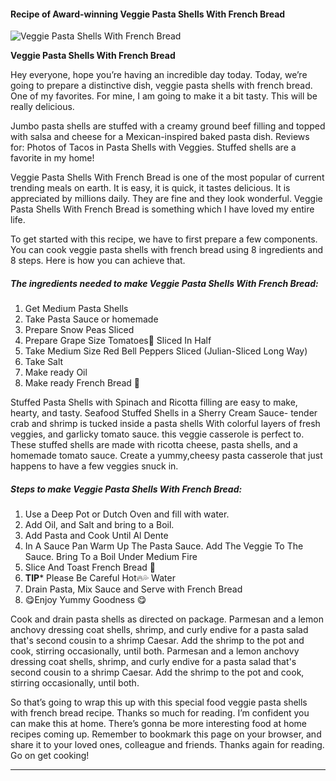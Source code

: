             

#### Recipe of Award-winning Veggie Pasta Shells With French Bread

![Veggie Pasta Shells With French Bread](https://img-global.cpcdn.com/recipes/bfc64ec79afff066/751x532cq70/veggie-pasta-shells-with-french-bread-recipe-main-photo.jpg)

**Veggie Pasta Shells With French Bread**

Hey everyone, hope you’re having an incredible day today. Today, we’re going to prepare a distinctive dish, veggie pasta shells with french bread. One of my favorites. For mine, I am going to make it a bit tasty. This will be really delicious.

Jumbo pasta shells are stuffed with a creamy ground beef filling and topped with salsa and cheese for a Mexican-inspired baked pasta dish. Reviews for: Photos of Tacos in Pasta Shells with Veggies. Stuffed shells are a favorite in my home!

Veggie Pasta Shells With French Bread is one of the most popular of current trending meals on earth. It is easy, it is quick, it tastes delicious. It is appreciated by millions daily. They are fine and they look wonderful. Veggie Pasta Shells With French Bread is something which I have loved my entire life.

To get started with this recipe, we have to first prepare a few components. You can cook veggie pasta shells with french bread using 8 ingredients and 8 steps. Here is how you can achieve that.

##### The ingredients needed to make Veggie Pasta Shells With French Bread:

1.  Get Medium Pasta Shells
2.  Take Pasta Sauce or homemade
3.  Prepare Snow Peas Sliced
4.  Prepare Grape Size Tomatoes🍅 Sliced In Half
5.  Take Medium Size Red Bell Peppers Sliced (Julian-Sliced Long Way)
6.  Take Salt
7.  Make ready Oil
8.  Make ready French Bread 🥖

Stuffed Pasta Shells with Spinach and Ricotta filling are easy to make, hearty, and tasty. Seafood Stuffed Shells in a Sherry Cream Sauce- tender crab and shrimp is tucked inside a pasta shells With colorful layers of fresh veggies, and garlicky tomato sauce. this veggie casserole is perfect to. These stuffed shells are made with ricotta cheese, pasta shells, and a homemade tomato sauce. Create a yummy,cheesy pasta casserole that just happens to have a few veggies snuck in.

##### Steps to make Veggie Pasta Shells With French Bread:

1.  Use a Deep Pot or Dutch Oven and fill with water.
2.  Add Oil, and Salt and bring to a Boil.
3.  Add Pasta and Cook Until Al Dente
4.  In A Sauce Pan Warm Up The Pasta Sauce. Add The Veggie To The Sauce. Bring To a Boil Under Medium Fire
5.  Slice And Toast French Bread 🥖
6.  **TIP**\* Please Be Careful Hot🔥💦 Water
7.  Drain Pasta, Mix Sauce and Serve with French Bread
8.  😋Enjoy Yummy Goodness 😋

Cook and drain pasta shells as directed on package. Parmesan and a lemon anchovy dressing coat shells, shrimp, and curly endive for a pasta salad that's second cousin to a shrimp Caesar. Add the shrimp to the pot and cook, stirring occasionally, until both. Parmesan and a lemon anchovy dressing coat shells, shrimp, and curly endive for a pasta salad that's second cousin to a shrimp Caesar. Add the shrimp to the pot and cook, stirring occasionally, until both.

So that’s going to wrap this up with this special food veggie pasta shells with french bread recipe. Thanks so much for reading. I’m confident you can make this at home. There’s gonna be more interesting food at home recipes coming up. Remember to bookmark this page on your browser, and share it to your loved ones, colleague and friends. Thanks again for reading. Go on get cooking!

* * *